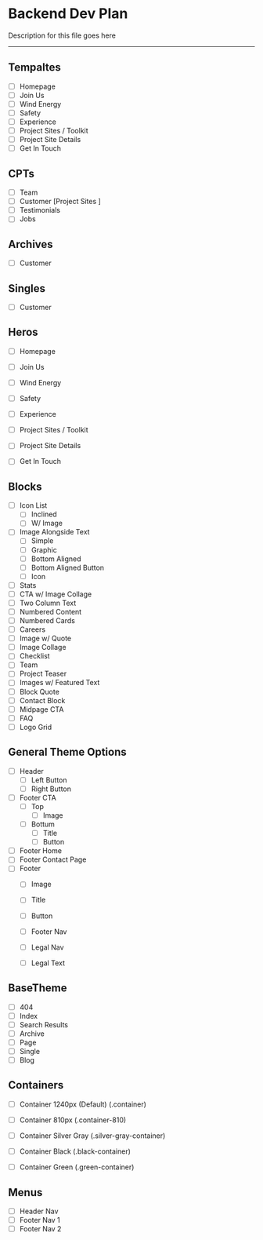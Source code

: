 # Backend Dev Plan

Description for this file goes here

-------------------------------------------------------

## Tempaltes

* [ ] Homepage
* [ ] Join Us
* [ ] Wind Energy
* [ ] Safety
* [ ] Experience
* [ ] Project Sites / Toolkit
* [ ] Project Site Details
* [ ] Get In Touch

## CPTs

* [ ] Team
* [ ] Customer [Project Sites ]
* [ ] Testimonials
* [ ] Jobs

## Archives

* [ ] Customer

## Singles

* [ ] Customer

## Heros

* [ ] Homepage
* [ ] Join Us
* [ ] Wind Energy
* [ ] Safety
* [ ] Experience
* [ ] Project Sites / Toolkit
* [ ] Project Site Details
* [ ] Get In Touch


## Blocks

* [ ] Icon List
  * [ ] Inclined
  * [ ] W/ Image
* [ ] Image Alongside Text
  * [ ] Simple
  * [ ] Graphic
  * [ ] Bottom Aligned
  * [ ] Bottom Aligned Button
  * [ ] Icon
* [ ] Stats
* [ ] CTA w/ Image Collage
* [ ] Two Column Text
* [ ] Numbered Content
* [ ] Numbered Cards
* [ ] Careers
* [ ] Image w/ Quote
* [ ] Image Collage
* [ ] Checklist
* [ ] Team
* [ ] Project Teaser
* [ ] Images w/ Featured Text
* [ ] Block Quote
* [ ] Contact Block
* [ ] Midpage CTA
* [ ] FAQ
* [ ] Logo Grid

## General Theme Options

* [ ] Header
  * [ ]  Left Button
  * [ ]  Right Button
* [ ] Footer CTA
  * [ ] Top
    * [ ] Image
  * [ ] Bottum
    * [ ] Title
    * [ ] Button
* [ ] Footer Home
* [ ] Footer Contact Page
* [ ] Footer
  * [ ] Image
  * [ ] Title
  * [ ] Button
  * [ ] Footer Nav
  * [ ] Legal Nav
  * [ ] Legal Text


## BaseTheme

* [ ] 404
* [ ] Index
* [ ] Search Results
* [ ] Archive
* [ ] Page
* [ ] Single
* [ ] Blog

## Containers

* [ ] Container 1240px (Default)       (.container)
* [ ] Container 810px                  (.container-810)
* [ ] Container Silver Gray            (.silver-gray-container)
* [ ] Container Black                  (.black-container)
* [ ] Container Green                  (.green-container)



## Menus

* [ ] Header Nav
* [ ] Footer Nav 1
* [ ] Footer Nav 2
